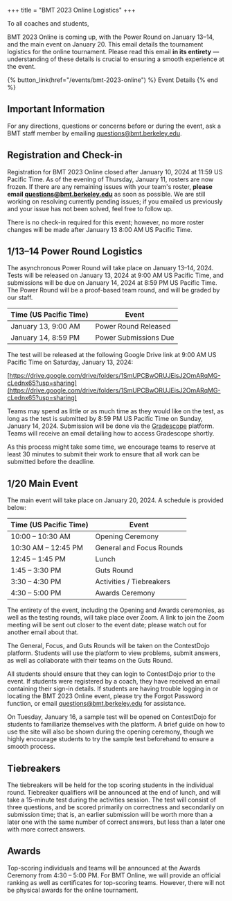 +++
title = "BMT 2023 Online Logistics"
+++

To all coaches and students,

BMT 2023 Online is coming up, with the Power Round on January 13–14, and the
main event on January 20. This email details the tournament logistics for the
online tournament. Please read this email **in its entirety** — understanding of
these details is crucial to ensuring a smooth experience at the event.

<!-- more -->

{% button_link(href="/events/bmt-2023-online") %} Event Details {% end %}

## Important Information

For any directions, questions or concerns before or during the event, ask a BMT
staff member by emailing questions@bmt.berkeley.edu.

## Registration and Check-in

Registration for BMT 2023 Online closed after January 10, 2024 at 11:59 US
Pacific Time. As of the evening of Thursday, January 11, rosters are now frozen.
If there are any remaining issues with your team's roster, **please email
questions@bmt.berkeley.edu** as soon as possible. We are still working on
resolving currently pending issues; if you emailed us previously and your issue
has not been solved, feel free to follow up.

There is no check-in required for this event; however, no more roster changes
will be made after January 13 8:00 AM US Pacific Time.

## 1/13–14 Power Round Logistics

The asynchronous Power Round will take place on January 13–14, 2024. Tests will
be released on January 13, 2024 at 9:00 AM US Pacific Time, and submissions will
be due on January 14, 2024 at 8:59 PM US Pacific Time. The Power Round will be a
proof-based team round, and will be graded by our staff.

| Time (US Pacific Time) | Event                 |
| ---------------------- | --------------------- |
| January 13, 9:00 AM    | Power Round Released  |
| January 14, 8:59 PM    | Power Submissions Due |

The test will be released at the following Google Drive link at 9:00 AM US
Pacific Time on Saturday, January 13, 2024:

[https://drive.google.com/drive/folders/1SmUPCBwORUJEisJ2OmARqMG-cLednx65?usp=sharing](https://drive.google.com/drive/folders/1SmUPCBwORUJEisJ2OmARqMG-cLednx65?usp=sharing)

Teams may spend as little or as much time as they would like on the test, as
long as the test is submitted by 8:59 PM US Pacific Time on Sunday, January
14, 2024. Submission will be done via the
[Gradescope](https://www.gradescope.com/) platform. Teams will receive an email
detailing how to access Gradescope shortly.

As this process might take some time, we encourage teams to reserve at least 30
minutes to submit their work to ensure that all work can be submitted before the
deadline.

## 1/20 Main Event

The main event will take place on January 20, 2024. A schedule is provided
below:

| Time (US Pacific Time) | Event                    |
| ---------------------- | ------------------------ |
| 10:00 – 10:30 AM       | Opening Ceremony         |
| 10:30 AM – 12:45 PM    | General and Focus Rounds |
| 12:45 – 1:45 PM        | Lunch                    |
| 1:45 – 3:30 PM         | Guts Round               |
| 3:30 – 4:30 PM         | Activities / Tiebreakers |
| 4:30 – 5:00 PM         | Awards Ceremony          |

The entirety of the event, including the Opening and Awards ceremonies, as well
as the testing rounds, will take place over Zoom. A link to join the Zoom
meeting will be sent out closer to the event date; please watch out for another
email about that.

The General, Focus, and Guts Rounds will be taken on the ContestDojo platform.
Students will use the platform to view problems, submit answers, as well as
collaborate with their teams on the Guts Round.

All students should ensure that they can login to ContestDojo prior to the
event. If students were registered by a coach, they have received an email
containing their sign-in details. If students are having trouble logging in or
locating the BMT 2023 Online event, please try the Forgot Password function, or
email questions@bmt.berkeley.edu for assistance.

On Tuesday, January 16, a sample test will be opened on ContestDojo for students
to familiarize themselves with the platform. A brief guide on how to use the
site will also be shown during the opening ceremony, though we highly encourage
students to try the sample test beforehand to ensure a smooth process.

## Tiebreakers

The tiebreakers will be held for the top scoring students in the individual
round. Tiebreaker qualifiers will be announced at the end of lunch, and will
take a 15-minute test during the activities session. The test will consist of
three questions, and be scored primarily on correctness and secondarily on
submission time; that is, an earlier submission will be worth more than a later
one with the same number of correct answers, but less than a later one with more
correct answers.

<!--
## Activities

### Student Activities

After the Guts Round, we will be hosting student activities. These are optional
activities that promote recreational math, and include the following:

- **Integration Bee [Zoom]** – Compete against the best integrators around!
  Students will face off in an exciting integration race, solving difficult
  integrals involving some clever tricks, to determine who will be the champion
  of all integrators. -->

## Awards

Top-scoring individuals and teams will be announced at the Awards Ceremony from
4:30 – 5:00 PM. For BMT Online, we will provide an official ranking as well as
certificates for top-scoring teams. However, there will not be physical awards
for the online tournament.
